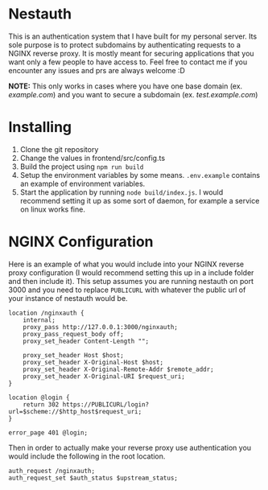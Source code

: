 # Nestauth
This is an authentication system that I have built for my personal server. Its sole purpose is to protect subdomains by authenticating requests to a NGINX reverse proxy. It is mostly meant for securing applications that you want only a few people to have access to. Feel free to contact me if you encounter any issues and prs are always welcome :D

**NOTE:** This only works in cases where you have one base domain (ex. *example.com*) and you want to secure a subdomain (ex. *test.example.com*)

# Installing
1. Clone the git repository
2. Change the values in frontend/src/config.ts
3. Build the project using `npm run build`
4. Setup the environment variables by some means. `.env.example` contains an example of environment variables.
5. Start the application by running `node build/index.js`. I would recommend setting it up as some sort of daemon, for example a service on linux works fine.

# NGINX Configuration
Here is an example of what you would include into your NGINX reverse proxy configuration (I would recommend setting this up in a include folder and then include it). This setup assumes you are running nestauth on port 3000 and you need to replace `PUBLICURL` with whatever the public url of your instance of nestauth would be.
```
location /nginxauth {
    internal;
    proxy_pass http://127.0.0.1:3000/nginxauth;
    proxy_pass_request_body off;
    proxy_set_header Content-Length "";

    proxy_set_header Host $host;
    proxy_set_header X-Original-Host $host;
    proxy_set_header X-Original-Remote-Addr $remote_addr;
    proxy_set_header X-Original-URI $request_uri;
}

location @login {
    return 302 https://PUBLICURL/login?url=$scheme://$http_host$request_uri;
}

error_page 401 @login;
```
Then in order to actually make your reverse proxy use authentication you would include the following in the root location.
```
auth_request /nginxauth;
auth_request_set $auth_status $upstream_status;
```